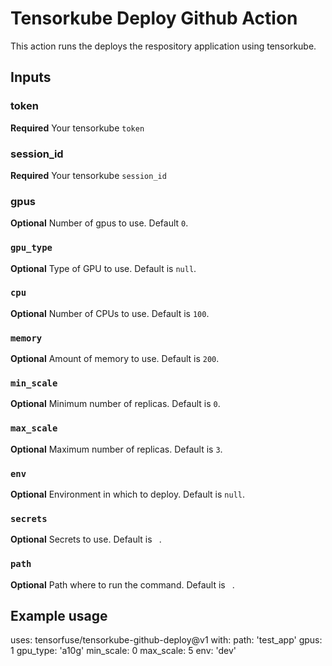 # Tensorkube Deploy Github Action

This action runs the deploys the respository application using tensorkube.

## Inputs

### token
**Required** Your tensorkube `token`

### session_id
**Required** Your tensorkube `session_id`

### gpus
**Optional** Number of gpus to use. Default `0`.

### `gpu_type`
**Optional** Type of GPU to use. Default is `null`.

### `cpu`
**Optional** Number of CPUs to use. Default is `100`.

### `memory`
**Optional** Amount of memory to use. Default is `200`.

### `min_scale`
**Optional** Minimum number of replicas. Default is `0`.

### `max_scale`
**Optional** Maximum number of replicas. Default is `3`.

### `env`
**Optional** Environment in which to deploy. Default is `null`.

### `secrets`
**Optional** Secrets to use. Default is ` `.

### `path`
**Optional** Path where to run the command. Default is ` `.


## Example usage

uses: tensorfuse/tensorkube-github-deploy@v1
with:
  path: 'test_app'
  gpus: 1
  gpu_type: 'a10g'
  min_scale: 0
  max_scale: 5
  env: 'dev'
